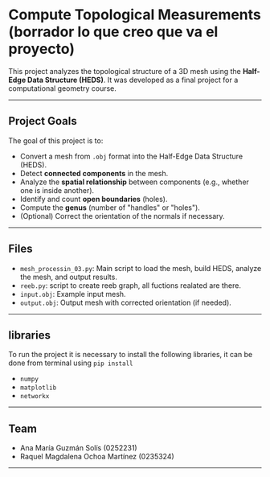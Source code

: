 # Compute Topological Measurements (borrador lo que creo que va el proyecto)

This project analyzes the topological structure of a 3D mesh using the **Half-Edge Data Structure (HEDS)**. It was developed as a final project for a computational geometry course.

---

## Project Goals

The goal of this project is to:
- Convert a mesh from `.obj` format into the Half-Edge Data Structure (HEDS).
- Detect **connected components** in the mesh.
- Analyze the **spatial relationship** between components (e.g., whether one is inside another).
- Identify and count **open boundaries** (holes).
- Compute the **genus** (number of "handles" or "holes").
- (Optional) Correct the orientation of the normals if necessary.

---

## Files

- `mesh_processin_03.py`: Main script to load the mesh, build HEDS, analyze the mesh, and output results.
- `reeb.py`: script to create reeb graph, all fuctions realated are there.
- `input.obj`: Example input mesh.
- `output.obj`: Output mesh with corrected orientation (if needed).

---

## libraries

To run the project it is necessary to install the following libraries, it can be done from terminal using `pip install`

- `numpy`
- `matplotlib`
- `networkx`

---

## Team

- Ana María Guzmán Solís (0252231)
- Raquel Magdalena Ochoa Martínez (0235324)

---
